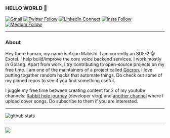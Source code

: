 ### HELLO WORLD 👋
[![Gmail](https://img.shields.io/badge/%20-Send%20Mail-black?color=14171A&labelColor=ef5350&logo=gmail&logoColor=ffffff)](mailto:arjun.mahishi@gmail.com?subject=From%20GitHub&body=Hi,%20there.%20Found%20you%20via%20GitHub%20profile%20README.)
[![Twitter Follow](https://img.shields.io/badge/dynamic/json.svg?color=14171A&labelColor=37474f&logo=twitter&logoColor=4fc3f7&label=&query=%24[0].followers_count&url=https%3A%2F%2Fcdn.syndication.twimg.com%2Fwidgets%2Ffollowbutton%2Finfo.json%3Fscreen_names%3Darjunmahishi&suffix=%20Followers)](https://twitter.com/arjunmahishi)
[![LinkedIn Connect](https://img.shields.io/badge/%20-Connect-black?color=14171A&labelColor=212121&logo=linkedin&logoColor=ffffff)](https://www.linkedin.com/in/arjun-mahishi-b18968126/)
[![Insta Follow](https://img.shields.io/badge/%20-Follow-black?color=14171A&labelColor=d81b60&logo=instagram&logoColor=ffffff)](https://www.instagram.com/arjunmahishi/)
[![Medium Follow](https://img.shields.io/badge/%20-Follow-black?color=14171A&labelColor=050404&logo=medium&logoColor=ffffff)](https://www.arjunmahishi.com/blog/)

---------------------------------------------------------------------------------------------------------------------------------------------------------------------------------

### About

Hey there human, my name is Arjun Mahishi. I am currently an SDE-2 @ Exotel. I help build/improve the core voice backend services. I work mostly in Golang. Apart from work, I try contributing to open-source projects on my free time. I am one of the maintainers of a project called [Gocron](https://github.com/go-co-op/gocron). I love putting togather random hacks that automate things. Do check out some of my pinned repos to see if you find something useful. 

I juggle my free time between creating content for 2 of my youtube channels: [Rabbit hole journey](https://www.youtube.com/channel/UCr1ZnTuLNaB6VGeb7W0Eb1g) (developer vlog) and [another channel](https://www.youtube.com/c/ArjunMahishi) where I upload cover songs. Do subscribe to them if you are interested.

---------------------------------------------------------------------------------------------------------------------------------------------------------------------------------

![github stats](https://github-readme-stats.vercel.app/api?username=arjunmahishi&show_icons=true&theme=dracula)

---------------------------------------------------------------------------------------------------------------------------------------------------------------------------------

![](https://komarev.com/ghpvc/?username=arjunmahishi)
